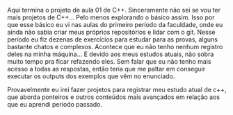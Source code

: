 Aqui termina o projeto de aula 01 de C++.
Sinceramente não sei se vou ter mais projetos de C++... Pelo menos explorando o básico assim.
Isso por que esse básico eu vi nas aulas do primeiro período da faculdade, onde eu ainda não sabia criar meus próprios repositórios e lidar com o git.
Nesse período eu fiz dezenas de exercícios para estudar para as provas, alguns bastante chatos e complexos. Acontece que eu não tenho nenhum registro deles na minha máquina...
E devido aos meus estudos atuais, não sobra muito tempo pra ficar refazendo eles. Sem falar que eu não tenho mais acesso a todas as respostas, então teria que me paltar em conseguir executar os outputs dos exemplos que vêm no enunciado.

Provavelmente eu irei fazer projetos para registrar meu estudo atual de c++, que aborda ponteiros e outros conteúdos mais avançados em relação aos que eu aprendi período passado.